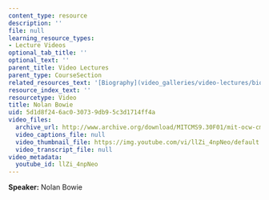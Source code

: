 ```yaml
---
content_type: resource
description: ''
file: null
learning_resource_types:
- Lecture Videos
optional_tab_title: ''
optional_text: ''
parent_title: Video Lectures
parent_type: CourseSection
related_resources_text: '[Biography](video_galleries/video-lectures/biography#nb)'
resource_index_text: ''
resourcetype: Video
title: Nolan Bowie
uid: 5d1d8f24-6ac0-3073-9db9-5c3d1714ff4a
video_files:
  archive_url: http://www.archive.org/download/MITCMS9.30F01/mit-ocw-cms930-bowie-03jul2003-220k.mp4
  video_captions_file: null
  video_thumbnail_file: https://img.youtube.com/vi/llZi_4npNeo/default.jpg
  video_transcript_file: null
video_metadata:
  youtube_id: llZi_4npNeo
---
```


**Speaker:** Nolan Bowie